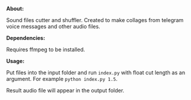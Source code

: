 **About:**

Sound files cutter and shuffler. Created to make collages from telegram voice messages and other audio files. 

**Dependencies:**

Requires ffmpeg to be installed.

**Usage:**

Put files into the input folder and run `index.py` with float cut length as an argument. 
For example `python index.py 1.5`.

Result audio file will appear in the output folder.
